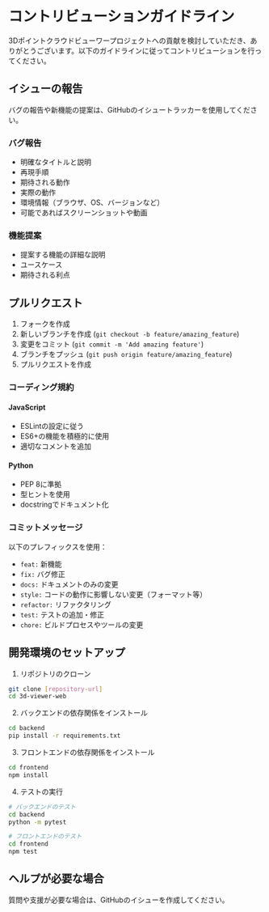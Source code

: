 # コントリビューションガイドライン

3Dポイントクラウドビューワープロジェクトへの貢献を検討していただき、ありがとうございます。以下のガイドラインに従ってコントリビューションを行ってください。

## イシューの報告

バグの報告や新機能の提案は、GitHubのイシュートラッカーを使用してください。

### バグ報告
- 明確なタイトルと説明
- 再現手順
- 期待される動作
- 実際の動作
- 環境情報（ブラウザ、OS、バージョンなど）
- 可能であればスクリーンショットや動画

### 機能提案
- 提案する機能の詳細な説明
- ユースケース
- 期待される利点

## プルリクエスト

1. フォークを作成
2. 新しいブランチを作成 (`git checkout -b feature/amazing_feature`)
3. 変更をコミット (`git commit -m 'Add amazing feature'`)
4. ブランチをプッシュ (`git push origin feature/amazing_feature`)
5. プルリクエストを作成

### コーディング規約

#### JavaScript
- ESLintの設定に従う
- ES6+の機能を積極的に使用
- 適切なコメントを追加

#### Python
- PEP 8に準拠
- 型ヒントを使用
- docstringでドキュメント化

### コミットメッセージ

以下のプレフィックスを使用：
- `feat:` 新機能
- `fix:` バグ修正
- `docs:` ドキュメントのみの変更
- `style:` コードの動作に影響しない変更（フォーマット等）
- `refactor:` リファクタリング
- `test:` テストの追加・修正
- `chore:` ビルドプロセスやツールの変更

## 開発環境のセットアップ

1. リポジトリのクローン
```bash
git clone [repository-url]
cd 3d-viewer-web
```

2. バックエンドの依存関係をインストール
```bash
cd backend
pip install -r requirements.txt
```

3. フロントエンドの依存関係をインストール
```bash
cd frontend
npm install
```

4. テストの実行
```bash
# バックエンドのテスト
cd backend
python -m pytest

# フロントエンドのテスト
cd frontend
npm test
```

## ヘルプが必要な場合

質問や支援が必要な場合は、GitHubのイシューを作成してください。

